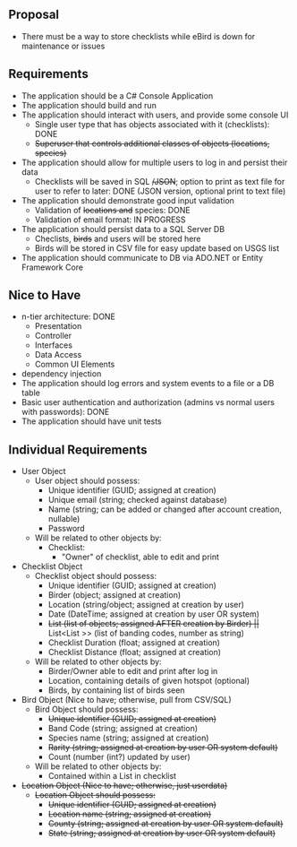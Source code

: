 ## Proposal
- There must be a way to store checklists while eBird is down for maintenance or issues

## Requirements

- The application should be a C# Console Application
- The application should build and run
- The application should interact with users, and provide some console UI
    - Single user type that has objects associated with it (checklists): DONE
    - ~~Superuser that controls additional classes of objects (locations, species)~~
- The application should allow for multiple users to log in and persist their data
    - Checklists will be saved in SQL ~~/JSON~~; option to print as text file for user to refer to later: DONE (JSON version, optional print to text file)
- The application should demonstrate good input validation
    - Validation of ~~locations and~~ species: DONE
    - Validation of email format: IN PROGRESS
- The application should persist data to a SQL Server DB
    - Checlists, ~~birds~~ and users will be stored here
    - Birds will be stored in CSV file for easy update based on USGS list
- The application should communicate to DB via ADO.NET or Entity Framework Core


## Nice to Have

- n-tier architecture: DONE
    - Presentation
    - Controller
    - Interfaces
    - Data Access
    - Common UI Elements
- dependency injection
- The application should log errors and system events to a file or a DB table
- Basic user authentication and authorization (admins vs normal users with passwords): DONE
- The application should have unit tests

## Individual Requirements
- User Object
    - User object should possess:
        - Unique identifier (GUID; assigned at creation)
        - Unique email (string; checked against database)
        - Name (string; can be added or changed after account creation, nullable)
        - Password
    - Will be related to other objects by:
        - Checklist:
            - "Owner" of checklist, able to edit and print
- Checklist Object
    - Checklist object should possess:
        - Unique identifier (GUID; assigned at creation)
        - Birder (object; assigned at creation)
        - Location (string/object; assigned at creation by user)
        - Date (DateTime; assigned at creation by user OR system)
        - ~~List<Bird> (list of objects; assigned AFTER creation by Birder) ||~~ List<List <string>>> (list of banding codes, number as string)
        - Checklist Duration (float; assigned at creation)
        - Checklist Distance (float; assigned at creation)
    - Will be related to other objects by:
        - Birder/Owner able to edit and print after log in
        - Location, containing details of given hotspot (optional)
        - Birds, by containing list of birds seen
- Bird Object (Nice to have; otherwise, pull from CSV/SQL)
    - Bird Object should possess:
        - ~~Unique identifier (GUID; assigned at creation)~~
        - Band Code (string; assigned at creation)
        - Species name (string; assigned at creation)
        - ~~Rarity (string; assigned at creation by user OR system default)~~
        - Count (number (int?) updated by user)
    - Will be related to other objects by:
        - Contained within a List in checklist
- ~~Location Object (Nice to have; otherwise, just userdata)~~
    - ~~Location Object should possess:~~
        - ~~Unique identifier (GUID; assigned at creation)~~
        - ~~Location name (string; assigned at creation)~~
        - ~~County (string; assigned at creation by user OR system default)~~
        - ~~State (string; assigned at creation by user OR system default)~~

